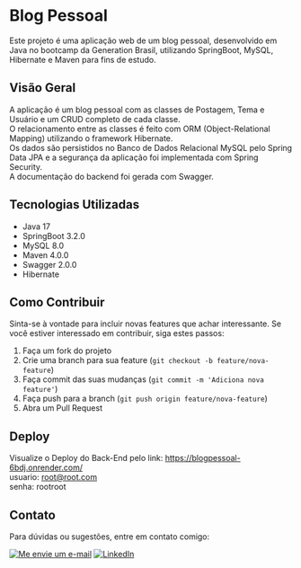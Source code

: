 # Blog Pessoal

Este projeto é uma aplicação web de um blog pessoal, desenvolvido em Java no bootcamp da Generation Brasil, utilizando SpringBoot, MySQL, Hibernate e Maven para fins de estudo.

## Visão Geral

A aplicação é um blog pessoal com as classes de Postagem, Tema e Usuário e um CRUD completo de cada classe. <br>
O relacionamento entre as classes é feito com ORM (Object-Relational Mapping) utilizando o framework Hibernate. <br>
Os dados são persistidos no Banco de Dados Relacional MySQL pelo Spring Data JPA e a segurança da aplicação foi implementada com Spring Security.<br>
A documentação do backend foi gerada com Swagger.<br>
  
## Tecnologias Utilizadas

- Java 17
- SpringBoot 3.2.0
- MySQL 8.0
- Maven 4.0.0
- Swagger 2.0.0
- Hibernate 
  
## Como Contribuir

Sinta-se à vontade para incluir novas features que achar interessante. Se você estiver interessado em contribuir, siga estes passos:

1. Faça um fork do projeto
2. Crie uma branch para sua feature (`git checkout -b feature/nova-feature`)
3. Faça commit das suas mudanças (`git commit -m 'Adiciona nova feature'`)
4. Faça push para a branch (`git push origin feature/nova-feature`)
5. Abra um Pull Request

## Deploy
Visualize o Deploy do Back-End pelo link: https://blogpessoal-6bdj.onrender.com/ <br>
usuario: root@root.com <br>
senha: rootroot

## Contato

Para dúvidas ou sugestões, entre em contato comigo: 

[![Me envie um e-mail](https://img.shields.io/badge/Email-samaraalmeida379@gmail.com-red)](mailto:samaraalmeida379@gmail.com)
[![LinkedIn](https://img.shields.io/badge/LinkedIn-Me_envie_uma_mensagem!-blue)](https://www.linkedin.com/in/samara-almeida-als/)

